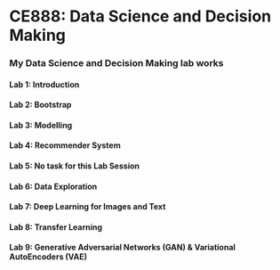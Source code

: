 # CE888: Data Science and Decision Making
### My Data Science and Decision Making lab works

#### Lab 1: Introduction

#### Lab 2: Bootstrap

#### Lab 3: Modelling

#### Lab 4: Recommender System

#### Lab 5: No task for this Lab Session

#### Lab 6: Data Exploration

#### Lab 7: Deep Learning for Images and Text

#### Lab 8: Transfer Learning

#### Lab 9: Generative Adversarial Networks (GAN) & Variational AutoEncoders (VAE)

